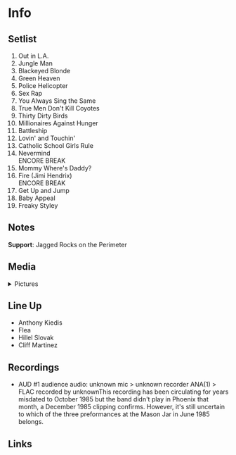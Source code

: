 # Info

## Setlist

1. Out in L.A.
2. Jungle Man
3. Blackeyed Blonde
4. Green Heaven
5. Police Helicopter
6. Sex Rap
7. You Always Sing the Same
8. True Men Don't Kill Coyotes
9. Thirty Dirty Birds
10. Millionaires Against Hunger
11. Battleship
12. Lovin' and Touchin'
13. Catholic School Girls Rule
14. Nevermind
<br>ENCORE BREAK
15. Mommy Where's Daddy?
16. Fire (Jimi Hendrix)
<br>ENCORE BREAK
17. Get Up and Jump
18. Baby Appeal
19. Freaky Styley

## Notes

**Support**: Jagged Rocks on the Perimeter

## Media 

<details>
  <summary>Pictures</summary>
  <img alt="Clipping" title="Clipping" src="19850628a.jpg" height="200" />
</details>

## Line Up

* Anthony Kiedis
* Flea
* Hillel Slovak
* Cliff Martinez

## Recordings

* AUD #1 audience audio: unknown mic > unknown recorder ANA(1) > FLAC recorded by unknownThis recording has been circulating for years misdated to October 1985 but the band didn't play in Phoenix that month, a December 1985 clipping confirms. However, it's still uncertain to which of the three preformances at the Mason Jar in June 1985 belongs.

## Links
